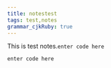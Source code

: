 ```yaml
---
title: notestest 
tags: test,notes
grammar_cjkRuby: true
---
```



This is test notes.`enter code here`

``` stylus
enter code here
```